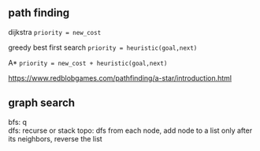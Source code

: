 ---
---
## path finding 

dijkstra `priority = new_cost`

greedy best first search  `priority = heuristic(goal,next)`

A* `priority = new_cost + heuristic(goal,next)`

<https://www.redblobgames.com/pathfinding/a-star/introduction.html>


## graph search

bfs: q   
dfs: recurse or stack 
topo: dfs from each node, add node to a list only after its neighbors, reverse the list
